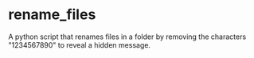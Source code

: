 # rename_files
A python script that renames files in a folder by removing the characters "1234567890" to reveal a hidden message.
